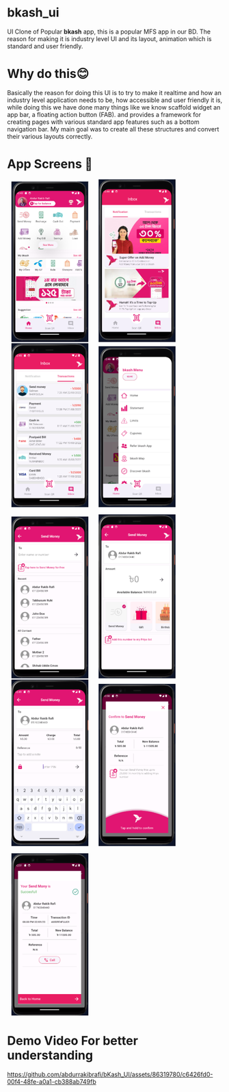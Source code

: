 # bkash_ui

UI Clone of Popular **bkash** app, this is a popular MFS app in our BD. The reason for making it is industry level UI and its layout, animation which is standard and user friendly.

# Why do this:blush:	
Basically the reason for doing this UI is to try to make it realtime and how an industry level application needs to be, how accessible and user friendly it is, while doing this we have done many things like we know scaffold widget an app bar, a floating action button (FAB). and provides a framework for creating pages with various standard app features such as a bottom navigation bar. My main goal was to create all these structures and convert their various layouts correctly.

# App Screens :information_desk_person:
<p>
    <img src="images/one.png" width=180px hspace="10" >
    <img src="images/two.png" width=180px hspace="10" >
    <img src="images/three.png"  width=180px  hspace="10" >
   <img src="images/four.png" width=180px hspace="10" >
</p>
<p>
    <img src="images/five.png" width=180px hspace="10" >
    <img src="images/six.png" width=180px hspace="10" >
    <img src="images/seven.png"  width=180px  hspace="10" >
   <img src="images/eight.png" width=180px hspace="10" >
</p>
<p>
    <img src="images/nine.png" width=180px hspace="10" >
</p>

# Demo Video For better understanding 

https://github.com/abdurrakibrafi/bKash_UI/assets/86319780/c6426fd0-00f4-48fe-a0a1-cb388ab749fb




